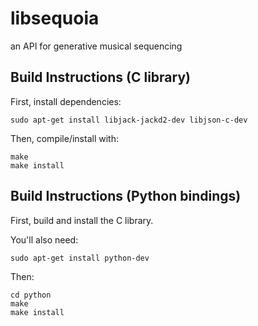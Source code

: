 # libsequoia
an API for generative musical sequencing

## Build Instructions (C library)

First, install dependencies:
```
sudo apt-get install libjack-jackd2-dev libjson-c-dev
```

Then, compile/install with:

```
make
make install
```

## Build Instructions (Python bindings)

First, build and install the C library.

You'll also need:
```
sudo apt-get install python-dev
```

Then:
```
cd python
make
make install
```

